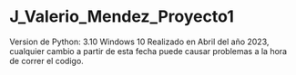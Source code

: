 # J_Valerio_Mendez_Proyecto1
Version de Python: 3.10
Windows 10
Realizado en Abril del año 2023, cualquier cambio a partir de esta fecha puede causar problemas a la hora de correr el codigo.
